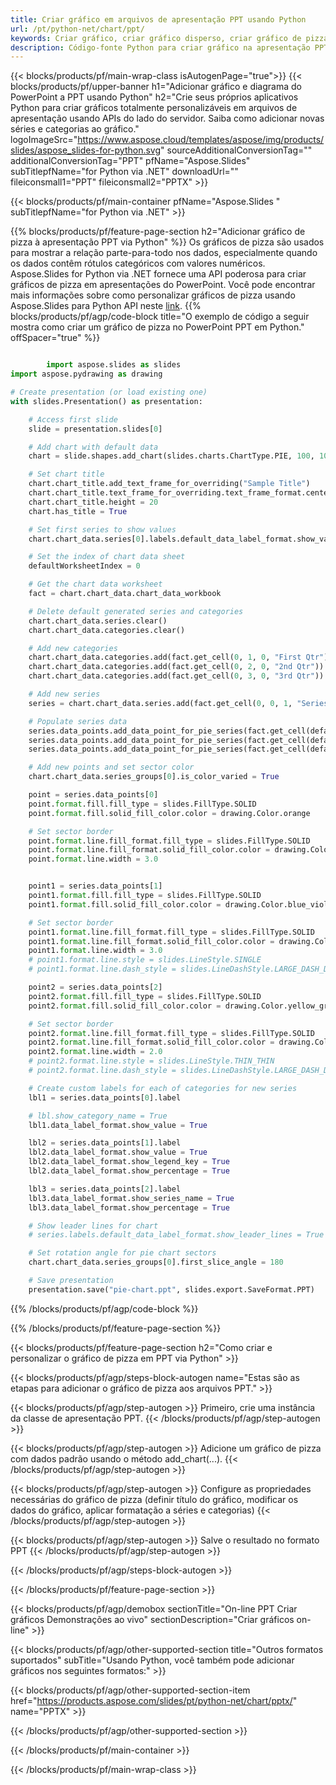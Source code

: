 ```yaml
---
title: Criar gráfico em arquivos de apresentação PPT usando Python
url: /pt/python-net/chart/ppt/
keywords: Criar gráfico, criar gráfico disperso, criar gráfico de pizza, criar gráfico de mapa de árvore, criar gráfico de estoque, criar gráfico de caixa e bigode, criar gráfico de histograma, criar gráfico de funil, gráfico de explosão solar, gráfico multicategoria, apresentação em PowerPoint, Python
description: Código-fonte Python para criar gráfico na apresentação PPT.
---
```


{{< blocks/products/pf/main-wrap-class isAutogenPage="true">}}
{{< blocks/products/pf/upper-banner h1="Adicionar gráfico e diagrama do PowerPoint a PPT usando Python" h2="Crie seus próprios aplicativos Python para criar gráficos totalmente personalizáveis ​​em arquivos de apresentação usando APIs do lado do servidor. Saiba como adicionar novas séries e categorias ao gráfico." logoImageSrc="https://www.aspose.cloud/templates/aspose/img/products/slides/aspose_slides-for-python.svg" sourceAdditionalConversionTag="" additionalConversionTag="PPT" pfName="Aspose.Slides" subTitlepfName="for Python via .NET" downloadUrl="" fileiconsmall1="PPT" fileiconsmall2="PPTX" >}}

{{< blocks/products/pf/main-container pfName="Aspose.Slides " subTitlepfName="for Python via .NET" >}}

{{% blocks/products/pf/feature-page-section  h2="Adicionar gráfico de pizza à apresentação PPT via Python" %}}
Os gráficos de pizza são usados ​​para mostrar a relação parte-para-todo nos dados, especialmente quando os dados contêm rótulos categóricos com valores numéricos. Aspose.Slides for Python via .NET fornece uma API poderosa para criar gráficos de pizza em apresentações do PowerPoint. Você pode encontrar mais informações sobre como personalizar gráficos de pizza usando Aspose.Slides para Python API neste [link](https://docs.aspose.com/slides/python-net/pie-chart/).
{{% blocks/products/pf/agp/code-block title="O exemplo de código a seguir mostra como criar um gráfico de pizza no PowerPoint PPT em Python." offSpacer="true" %}}

```py

        import aspose.slides as slides
import aspose.pydrawing as drawing

# Create presentation (or load existing one) 
with slides.Presentation() as presentation:

    # Access first slide
    slide = presentation.slides[0]

    # Add chart with default data
    chart = slide.shapes.add_chart(slides.charts.ChartType.PIE, 100, 100, 400, 400)

    # Set chart title
    chart.chart_title.add_text_frame_for_overriding("Sample Title")
    chart.chart_title.text_frame_for_overriding.text_frame_format.center_text = slides.NullableBool(True)
    chart.chart_title.height = 20
    chart.has_title = True

    # Set first series to show values
    chart.chart_data.series[0].labels.default_data_label_format.show_value = True

    # Set the index of chart data sheet
    defaultWorksheetIndex = 0

    # Get the chart data worksheet
    fact = chart.chart_data.chart_data_workbook

    # Delete default generated series and categories
    chart.chart_data.series.clear()
    chart.chart_data.categories.clear()

    # Add new categories
    chart.chart_data.categories.add(fact.get_cell(0, 1, 0, "First Qtr"))
    chart.chart_data.categories.add(fact.get_cell(0, 2, 0, "2nd Qtr"))
    chart.chart_data.categories.add(fact.get_cell(0, 3, 0, "3rd Qtr"))

    # Add new series
    series = chart.chart_data.series.add(fact.get_cell(0, 0, 1, "Series 1"), chart.type)

    # Populate series data
    series.data_points.add_data_point_for_pie_series(fact.get_cell(defaultWorksheetIndex, 1, 1, 20))
    series.data_points.add_data_point_for_pie_series(fact.get_cell(defaultWorksheetIndex, 2, 1, 50))
    series.data_points.add_data_point_for_pie_series(fact.get_cell(defaultWorksheetIndex, 3, 1, 30))

    # Add new points and set sector color
    chart.chart_data.series_groups[0].is_color_varied = True

    point = series.data_points[0]
    point.format.fill.fill_type = slides.FillType.SOLID
    point.format.fill.solid_fill_color.color = drawing.Color.orange

    # Set sector border
    point.format.line.fill_format.fill_type = slides.FillType.SOLID
    point.format.line.fill_format.solid_fill_color.color = drawing.Color.gray
    point.format.line.width = 3.0


    point1 = series.data_points[1]
    point1.format.fill.fill_type = slides.FillType.SOLID
    point1.format.fill.solid_fill_color.color = drawing.Color.blue_violet

    # Set sector border
    point1.format.line.fill_format.fill_type = slides.FillType.SOLID
    point1.format.line.fill_format.solid_fill_color.color = drawing.Color.blue
    point1.format.line.width = 3.0
    # point1.format.line.style = slides.LineStyle.SINGLE
    # point1.format.line.dash_style = slides.LineDashStyle.LARGE_DASH_DOT

    point2 = series.data_points[2]
    point2.format.fill.fill_type = slides.FillType.SOLID
    point2.format.fill.solid_fill_color.color = drawing.Color.yellow_green

    # Set sector border
    point2.format.line.fill_format.fill_type = slides.FillType.SOLID
    point2.format.line.fill_format.solid_fill_color.color = drawing.Color.red
    point2.format.line.width = 2.0
    # point2.format.line.style = slides.LineStyle.THIN_THIN
    # point2.format.line.dash_style = slides.LineDashStyle.LARGE_DASH_DOT_DOT

    # Create custom labels for each of categories for new series
    lbl1 = series.data_points[0].label

    # lbl.show_category_name = True
    lbl1.data_label_format.show_value = True

    lbl2 = series.data_points[1].label
    lbl2.data_label_format.show_value = True
    lbl2.data_label_format.show_legend_key = True
    lbl2.data_label_format.show_percentage = True

    lbl3 = series.data_points[2].label
    lbl3.data_label_format.show_series_name = True
    lbl3.data_label_format.show_percentage = True

    # Show leader lines for chart
    # series.labels.default_data_label_format.show_leader_lines = True

    # Set rotation angle for pie chart sectors
    chart.chart_data.series_groups[0].first_slice_angle = 180

    # Save presentation
    presentation.save("pie-chart.ppt", slides.export.SaveFormat.PPT)

```

{{% /blocks/products/pf/agp/code-block %}}

{{% /blocks/products/pf/feature-page-section %}}

{{< blocks/products/pf/feature-page-section  h2="Como criar e personalizar o gráfico de pizza em PPT via Python" >}}

{{< blocks/products/pf/agp/steps-block-autogen name="Estas são as etapas para adicionar o gráfico de pizza aos arquivos PPT." >}}

{{< blocks/products/pf/agp/step-autogen >}}
Primeiro, crie uma instância da classe de apresentação PPT.
{{< /blocks/products/pf/agp/step-autogen >}}

{{< blocks/products/pf/agp/step-autogen >}}
Adicione um gráfico de pizza com dados padrão usando o método add_chart(...).
{{< /blocks/products/pf/agp/step-autogen >}}

{{< blocks/products/pf/agp/step-autogen >}}
Configure as propriedades necessárias do gráfico de pizza (definir título do gráfico, modificar os dados do gráfico, aplicar formatação a séries e categorias)
{{< /blocks/products/pf/agp/step-autogen >}}

{{< blocks/products/pf/agp/step-autogen >}}
Salve o resultado no formato PPT
{{< /blocks/products/pf/agp/step-autogen >}}

{{< /blocks/products/pf/agp/steps-block-autogen >}}

{{< /blocks/products/pf/feature-page-section >}}

{{< blocks/products/pf/agp/demobox sectionTitle="On-line PPT Criar gráficos Demonstrações ao vivo" sectionDescription="Criar gráficos on-line" >}}

{{< blocks/products/pf/agp/other-supported-section title="Outros formatos suportados" subTitle="Usando Python, você também pode adicionar gráficos nos seguintes formatos:" >}}

{{< blocks/products/pf/agp/other-supported-section-item href="https://products.aspose.com/slides/pt/python-net/chart/pptx/" name="PPTX" >}}


{{< /blocks/products/pf/agp/other-supported-section >}}

{{< /blocks/products/pf/main-container >}}
    
{{< /blocks/products/pf/main-wrap-class >}}